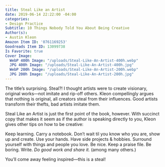 ```yaml
---
title: Steal Like an Artist
date: 2019-06-14 22:22:00 -04:00
categories:
- Design Practice
Subtitle: 10 Things Nobody Told You About Being Creative
Author(s):
- Austin Kleon
Amazon Item ID: '0761169253'
Goodreads Item ID: 13099738
Is Favorite: true
Cover Image:
  WebP 400h Image: "/uploads/Steal-Like-An-Artist-400h.webp"
  JPG 400h Image: "/uploads/Steal-Like-An-Artist-400h.jpg"
  WebP 200h Image: "/uploads/Steal-Like-An-Artist-200h.webp"
  JPG 200h Image: "/uploads/Steal-Like-An-Artist-200h.jpg"
---
```


The title’s surprising. Steal?! I thought artists were to create visionary, original works—not imitate and rip-off others. Kleon compellingly argues that nothing is original, all creators steal from their influences. Good artists transform their thefts, bad artists imitate them.

Steal Like an Artist is just the first point of the book, however. With succinct copy that makes it seem as if the author is speaking directly to you, Kleon gives other tips on how to be creative:

Keep learning. Carry a notebook. Don’t wait til you know who you are, show up and create. Use your hands. Have side projects & hobbies. Surround yourself with things and people you love. Be nice. Keep a praise file. Be boring. Write. *Do good work and share it.* (among many others.)

You’ll come away feeling inspired—this is a steal!